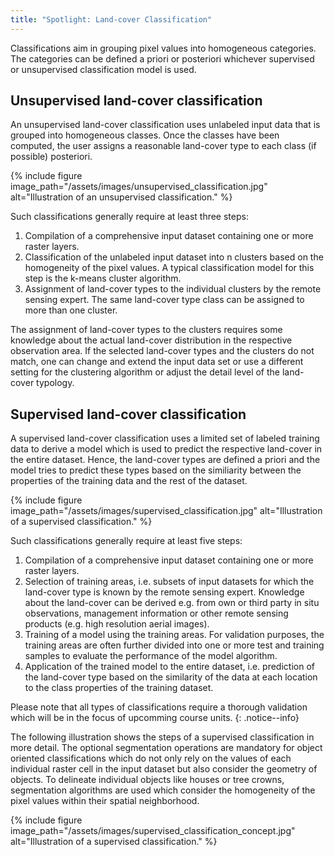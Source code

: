```yaml
---
title: "Spotlight: Land-cover Classification"
---
```


Classifications aim in grouping pixel values into homogeneous categories. The categories can be defined a priori or posteriori whichever supervised or unsupervised classification model is used.

<!--more-->

## Unsupervised land-cover classification
An unsupervised land-cover classification uses unlabeled input data that is grouped into homogeneous classes. Once the classes have been computed, the user assigns a reasonable land-cover type to each class (if possible) posteriori.

{% include figure image_path="/assets/images/unsupervised_classification.jpg" alt="Illustration of an unsupervised classification." %}

Such classifications generally require at least three steps:
1. Compilation of a comprehensive input dataset containing one or more raster layers.
1. Classification of the unlabeled input dataset into n clusters based on the homogeneity of the pixel values. A typical classification model for this step is the k-means cluster algorithm.
1. Assignment of land-cover types to the individual clusters by the remote sensing expert. The same land-cover type class can be assigned to more than one cluster.

The assignment of land-cover types to the clusters requires some knowledge about the actual land-cover distribution in the respective observation area. If the selected land-cover types and the clusters do not match, one can change and extend the input data set or use a different setting for the clustering algorithm or adjust the detail level of the land-cover typology.

## Supervised land-cover classification
A supervised land-cover classification uses a limited set of labeled training data to derive a model which is used to predict the respective land-cover in the entire dataset. Hence, the land-cover types are defined a priori and the model tries to predict these types based on the similiarity between the properties of the training data and the rest of the dataset.

{% include figure image_path="/assets/images/supervised_classification.jpg" alt="Illustration of a supervised classification." %}

Such classifications generally require at least five steps:
1. Compilation of a comprehensive input dataset containing one or more raster layers.
1. Selection of training areas, i.e. subsets of input datasets for which the land-cover type is known by the remote sensing expert. Knowledge about the land-cover can be derived e.g. from own or third party in situ observations, management information or other remote sensing products (e.g. high resolution aerial images).
1. Training of a model using the training areas. For validation purposes, the training areas are often further divided into one or more test and training samples to evaluate the performance of the model algorithm.
1. Application of the trained model to the entire dataset, i.e. prediction of the land-cover type based on the similarity of the data at each location to the class properties of the training dataset.

Please note that all types of classifications require a thorough validation which will be in the focus of upcomming course units.
{: .notice--info} 

The following illustration shows the steps of a supervised classification in more detail. The optional segmentation operations are mandatory for object oriented classifications which do not only rely on the values of each individual raster cell in the input dataset but also consider the geometry of objects. To delineate individual objects like houses or tree crowns, segmentation algorithms are used which consider the homogeneity of the pixel values within their spatial neighborhood. 

{% include figure image_path="/assets/images/supervised_classification_concept.jpg" alt="Illustration of a supervised classification." %}
